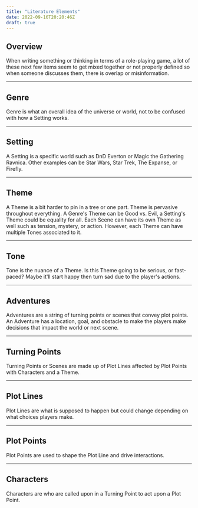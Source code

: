 ```yaml
---
title: "Literature Elements"
date: 2022-09-16T20:20:46Z
draft: true
---
```


## Overview

When writing something or thinking in terms of a role-playing game, a lot of
these next few items seem to get mixed together or not properly defined so when
someone discusses them, there is overlap or misinformation.

---

## Genre

Genre is what an overall idea of the universe or world, not to be confused with
how a Setting works.

---

## Setting

A Setting is a specific world such as DnD Everton or Magic the Gathering
Ravnica. Other examples can be Star Wars, Star Trek, The Expanse, or Firefly.

---

## Theme

A Theme is a bit harder to pin in a tree or one part. Theme is pervasive
throughout everything. A Genre's Theme can be Good vs. Evil, a Setting's Theme
could be equality for all. Each Scene can have its own Theme as well such as
tension, mystery, or action. However, each Theme can have multiple Tones
associated to it.

---

## Tone

Tone is the nuance of a Theme. Is this Theme going to be serious, or fast-paced?
Maybe it'll start happy then turn sad due to the player's actions.

---

## Adventures

Adventures are a string of turning points or scenes that convey plot points. An
Adventure has a location, goal, and obstacle to make the players make decisions
that impact the world or next scene.

---

## Turning Points

Turning Points or Scenes are made up of Plot Lines affected by Plot Points with
Characters and a Theme.

---

## Plot Lines

Plot Lines are what is supposed to happen but could change depending on what
choices players make.

---

## Plot Points

Plot Points are used to shape the Plot Line and drive interactions.

---

## Characters

Characters are who are called upon in a Turning Point to act upon a Plot Point.
